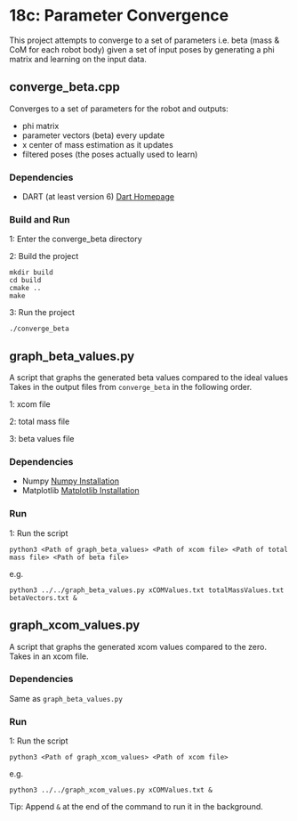 # 18c: Parameter Convergence
This project attempts to converge to a set of parameters i.e. beta (mass & CoM for each robot body) given a set of input poses by generating a phi matrix and learning on the input data.

## converge\_beta.cpp
Converges to a set of parameters for the robot and outputs:
- phi matrix
- parameter vectors (beta) every update
- x center of mass estimation as it updates
- filtered poses (the poses actually used to learn)

### Dependencies
- DART (at least version 6) [Dart Homepage](https://dartsim.github.io)

### Build and Run
1: Enter the converge\_beta directory

2: Build the project

    mkdir build
    cd build
    cmake ..
    make

3: Run the project

    ./converge_beta

## graph\_beta\_values.py
A script that graphs the generated beta values compared to the ideal values
Takes in the output files from `converge_beta` in the following order.

1: xcom file

2: total mass file

3: beta values file

### Dependencies
- Numpy [Numpy Installation](https://www.scipy.org/scipylib/download.html)
- Matplotlib [Matplotlib
  Installation](https://matplotlib.org/users/installing.html)

### Run
1: Run the script

    python3 <Path of graph_beta_values> <Path of xcom file> <Path of total mass file> <Path of beta file>

e.g.

    python3 ../../graph_beta_values.py xCOMValues.txt totalMassValues.txt betaVectors.txt &

## graph\_xcom\_values.py
A script that graphs the generated xcom values compared to the zero.
Takes in an xcom file.

### Dependencies
Same as `graph_beta_values.py`

### Run
1: Run the script

    python3 <Path of graph_xcom_values> <Path of xcom file>

e.g.

    python3 ../../graph_xcom_values.py xCOMValues.txt &

Tip: Append `&` at the end of the command to run it in the background.
